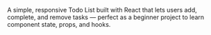 A simple, responsive Todo List built with React that lets users add, complete, and remove tasks — perfect as a beginner project to learn component state, props, and hooks.
